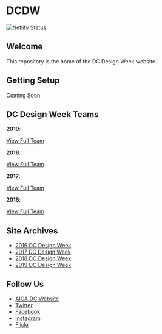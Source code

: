 # DCDW

[![Netlify Status](https://api.netlify.com/api/v1/badges/14b479f3-ec6a-4d0b-b94e-6fefe33785e3/deploy-status)](https://app.netlify.com/sites/dcdesignweek/deploys)

## Welcome

This repository is the home of the DC Design Week website.

## Getting Setup

Coming Soon

## DC Design Week Teams

**2019**:

[View Full Team](https://2019.dcdesignweek.org/)

**2018**:

[View Full Team](https://2018.dcdesignweek.org/about/index.html)

**2017**:

[View Full Team](https://2017.dcdesignweek.org/about/)

**2016**:

[View Full Team](https://2016.dcdesignweek.org/about/index.html)

## Site Archives

-   [2016 DC Design Week](https://github.com/AIGAdc/2016.dcdesignweek.org)
-   [2017 DC Design Week](https://github.com/AIGAdc/2017.dcdesignweek.org)
-   [2018 DC Design Week](https://github.com/AIGAdc/2018.dcdesignweek.org)
-   [2019 DC Design Week](https://github.com/AIGAdc/2019.dcdesignweek.org)

## Follow Us

-   [AIGA DC Website](https://dc.aiga.org/)
-   [Twitter](https://twitter.com/aigadc)
-   [Facebook](https://www.facebook.com/aigaDC)
-   [Instagram](https://www.instagram.com/aigadc/)
-   [Flickr](https://www.flickr.com/photos/77867183@N00)
